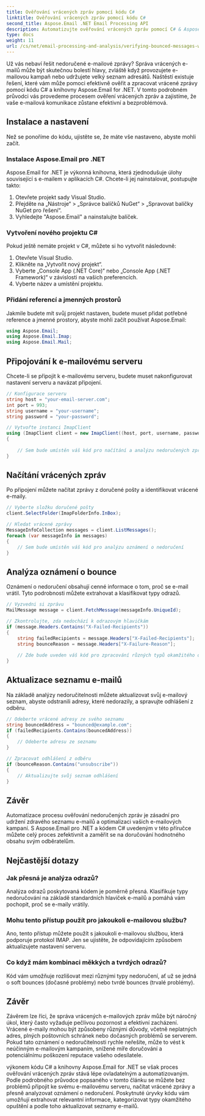 ```yaml
---
title: Ověřování vrácených zpráv pomocí kódu C#
linktitle: Ověřování vrácených zpráv pomocí kódu C#
second_title: Aspose.Email .NET Email Processing API
description: Automatizujte ověřování vrácených zpráv pomocí C# & Aspose.Email pro .NET. Spravujte bez námahy e-mailové seznamy a zvyšte efektivitu kampaní.
type: docs
weight: 11
url: /cs/net/email-processing-and-analysis/verifying-bounced-messages-with-csharp-code/
---
```


Už vás nebaví řešit nedoručené e-mailové zprávy? Správa vrácených e-mailů může být skutečnou bolestí hlavy, zvláště když provozujete e-mailovou kampaň nebo udržujete velký seznam adresátů. Naštěstí existuje řešení, které vám může pomoci efektivně ověřit a zpracovat vrácené zprávy pomocí kódu C# a knihovny Aspose.Email for .NET. V tomto podrobném průvodci vás provedeme procesem ověření vrácených zpráv a zajistíme, že vaše e-mailová komunikace zůstane efektivní a bezproblémová.

## Instalace a nastavení

Než se ponoříme do kódu, ujistěte se, že máte vše nastaveno, abyste mohli začít.

### Instalace Aspose.Email pro .NET

Aspose.Email for .NET je výkonná knihovna, která zjednodušuje úlohy související s e-mailem v aplikacích C#. Chcete-li jej nainstalovat, postupujte takto:

1. Otevřete projekt sady Visual Studio.
2. Přejděte na „Nástroje“ > „Správce balíčků NuGet“ > „Spravovat balíčky NuGet pro řešení“.
3. Vyhledejte "Aspose.Email" a nainstalujte balíček.

### Vytvoření nového projektu C#

Pokud ještě nemáte projekt v C#, můžete si ho vytvořit následovně:

1. Otevřete Visual Studio.
2. Klikněte na „Vytvořit nový projekt“.
3. Vyberte „Console App (.NET Core)“ nebo „Console App (.NET Framework)“ v závislosti na vašich preferencích.
4. Vyberte název a umístění projektu.

### Přidání referencí a jmenných prostorů

Jakmile budete mít svůj projekt nastaven, budete muset přidat potřebné reference a jmenné prostory, abyste mohli začít používat Aspose.Email:

```csharp
using Aspose.Email;
using Aspose.Email.Imap;
using Aspose.Email.Mail;
```

## Připojování k e-mailovému serveru

Chcete-li se připojit k e-mailovému serveru, budete muset nakonfigurovat nastavení serveru a navázat připojení.

```csharp
// Konfigurace serveru
string host = "your-email-server.com";
int port = 993;
string username = "your-username";
string password = "your-password";

// Vytvořte instanci ImapClient
using (ImapClient client = new ImapClient((host, port, username, password))
{
   
    // Sem bude umístěn váš kód pro načítání a analýzu nedoručených zpráv
}
```

## Načítání vrácených zpráv

Po připojení můžete načítat zprávy z doručené pošty a identifikovat vrácené e-maily.

```csharp
// Vyberte složku doručené pošty
client.SelectFolder(ImapFolderInfo.InBox);

// Hledat vrácené zprávy
MessageInfoCollection messages = client.ListMessages();
foreach (var messageInfo in messages)
{
    // Sem bude umístěn váš kód pro analýzu oznámení o nedoručení
}
```

## Analýza oznámení o bounce

Oznámení o nedoručení obsahují cenné informace o tom, proč se e-mail vrátil. Tyto podrobnosti můžete extrahovat a klasifikovat typy odrazů.

```csharp
// Vyzvedni si zprávu
MailMessage message = client.FetchMessage(messageInfo.UniqueId);

// Zkontrolujte, zda nedochází k odrazovým hlavičkám
if (message.Headers.Contains("X-Failed-Recipients"))
{
    string failedRecipients = message.Headers["X-Failed-Recipients"];
    string bounceReason = message.Headers["X-Failure-Reason"];
    
    // Zde bude uveden váš kód pro zpracování různých typů okamžitého opuštění
}
```

## Aktualizace seznamu e-mailů

Na základě analýzy nedoručitelnosti můžete aktualizovat svůj e-mailový seznam, abyste odstranili adresy, které nedorazily, a spravujte odhlášení z odběru.

```csharp
// Odeberte vrácené adresy ze svého seznamu
string bouncedAddress = "bounced@example.com";
if (failedRecipients.Contains(bouncedAddress))
{
    // Odeberte adresu ze seznamu
}

// Zpracovat odhlášení z odběru
if (bounceReason.Contains("unsubscribe"))
{
    // Aktualizujte svůj seznam odhlášení
}
```

## Závěr

Automatizace procesu ověřování nedoručených zpráv je zásadní pro udržení zdravého seznamu e-mailů a optimalizaci vašich e-mailových kampaní. S Aspose.Email pro .NET a kódem C# uvedeným v této příručce můžete celý proces zefektivnit a zaměřit se na doručování hodnotného obsahu svým odběratelům.

## Nejčastější dotazy

### Jak přesná je analýza odrazů?

Analýza odrazů poskytovaná kódem je poměrně přesná. Klasifikuje typy nedoručování na základě standardních hlaviček e-mailů a pomáhá vám pochopit, proč se e-maily vrátily.

### Mohu tento přístup použít pro jakoukoli e-mailovou službu?

Ano, tento přístup můžete použít s jakoukoli e-mailovou službou, která podporuje protokol IMAP. Jen se ujistěte, že odpovídajícím způsobem aktualizujete nastavení serveru.

### Co když mám kombinaci měkkých a tvrdých odrazů?

Kód vám umožňuje rozlišovat mezi různými typy nedoručení, ať už se jedná o soft bounces (dočasné problémy) nebo tvrdé bounces (trvalé problémy).

## Závěr

Závěrem lze říci, že správa vrácených e-mailových zpráv může být náročný úkol, který často vyžaduje pečlivou pozornost a efektivní zacházení. Vrácené e-maily mohou být způsobeny různými důvody, včetně neplatných adres, plných poštovních schránek nebo dočasných problémů se serverem. Pokud tato oznámení o nedoručitelnosti rychle neřešíte, může to vést k neúčinným e-mailovým kampaním, snížené míře doručování a potenciálnímu poškození reputace vašeho odesílatele.

výkonem kódu C# a knihovny Aspose.Email for .NET se však proces ověřování vrácených zpráv stává lépe ovladatelným a automatizovaným. Podle podrobného průvodce popsaného v tomto článku se můžete bez problémů připojit ke svému e-mailovému serveru, načítat vrácené zprávy a přesně analyzovat oznámení o nedoručení. Poskytnuté úryvky kódu vám umožňují extrahovat relevantní informace, kategorizovat typy okamžitého opuštění a podle toho aktualizovat seznamy e-mailů.